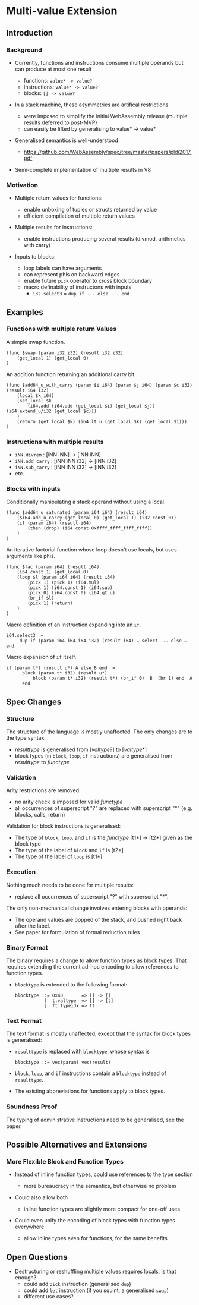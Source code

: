 # Multi-value Extension

## Introduction

### Background

* Currently, functions and instructions consume multiple operands but can produce at most one result
  - functions: `value* -> value?`
  - instructions: `value* -> value?`
  - blocks: `[] -> value?`

* In a stack machine, these asymmetries are artifical restrictions
  - were imposed to simplify the initial WebAssembly release (multiple results deferred to post-MVP)
  - can easily be lifted by generalising to value* -> value*

* Generalised semantics is well-understood
  - https://github.com/WebAssembly/spec/tree/master/papers/pldi2017.pdf

* Semi-complete implementation of multiple results in V8


### Motivation

* Multiple return values for functions:
  - enable unboxing of tuples or structs returned by value
  - efficient compilation of multiple return values

* Multiple results for instructions:
  - enable instructions producing several results (divmod, arithmetics with carry)

* Inputs to blocks:
  - loop labels can have arguments
  - can represent phis on backward edges
  - enable future `pick` operator to cross block boundary
  - macro definability of instructons with inputs
    * `i32.select3` = `dup if ... else ... end`


## Examples

### Functions with multiple return Values

A simple swap function.
```wasm
(func $swap (param i32 i32) (result i32 i32)
	(get_local 1) (get_local 0)
)
```

An addition function returning an additional carry bit.
```wasm
(func $add64_u_with_carry (param $i i64) (param $j i64) (param $c i32) (result i64 i32)
	(local $k i64)
	(set_local $k
		(i64.add (i64.add (get_local $i) (get_local $j)) (i64.extend_u/i32 (get_local $c)))
	)
	(return (get_local $k) (i64.lt_u (get_local $k) (get_local $i)))
)
```

### Instructions with multiple results

* `iNN.divrem` : \[iNN iNN\] -> \[iNN iNN\]
* `iNN.add_carry` : \[iNN iNN i32\] -> \[iNN i32\]
* `iNN.sub_carry` : \[iNN iNN i32\] -> \[iNN i32\]
* etc.


### Blocks with inputs

Conditionally manipulating a stack operand without using a local.
```wasm
(func $add64_u_saturated (param i64 i64) (result i64)
	($i64.add_u_carry (get_local 0) (get_local 1) (i32.const 0))
	(if (param i64) (result i64)
		(then (drop) (i64.const 0xffff_ffff_ffff_ffff))
	)
)
```

An iterative factorial function whose loop doesn't use locals, but uses arguments like phis.
```wasm
(func $fac (param i64) (result i64)
	(i64.const 1) (get_local 0)
	(loop $l (param i64 i64) (result i64)
		(pick 1) (pick 1) (i64.mul)
		(pick 1) (i64.const 1) (i64.sub)
		(pick 0) (i64.const 0) (i64.gt_u)
		(br_if $l)
		(pick 1) (return)
	)
)
```

Macro definition of an instruction expanding into an `if`.
```
i64.select3  =
     dup if (param i64 i64 i64 i32) (result i64) … select ... else … end
```

Macro expansion of `if` itself.
```
if (param t*) (result u*) A else B end  =
      block (param t* i32) (result u*)
          block (param t* i32) (result t*) (br_if 0)  B  (br 1) end  A
      end
```


## Spec Changes

### Structure

The structure of the language is mostly unaffected. The only changes are to the type syntax:

* *resulttype* is generalised from \[*valtype*?\] to \[*valtype*\*\]
* block types (in `block`, `loop`, `if` instructions) are generalised from *resulttype* to *functype*


### Validation

Arity restrictions are removed:

* no arity check is imposed for valid *functype*
* all occurrences of superscript "?" are replaced with superscript "\*" (e.g. blocks, calls, return)

Validation for block instructions is generalised:

* The type of `block`, `loop`, and `if` is the *functype* \[t1\*\] -> \[t2\*\] given as the block type
* The type of the label of `block` and `if` is \[t2\*\]
* The type of the label of `loop` is \[t1\*\]


### Execution

Nothing much needs to be done for multiple results:

* replace all occurrences of superscript "?" with superscript "\*".

The only non-mechanical change involves entering blocks with operands:

* The operand values are popped of the stack, and pushed right back after the label.
* See paper for formulation of formal reduction rules


### Binary Format

The binary requires a change to allow function types as block types. That requires extending the current ad-hoc encoding to allow references to function types.

* `blocktype` is extended to the following format:
  ```
  blocktype ::= 0x40       => [] -> []
             |  t:valtype  => [] -> [t]
             |  ft:typeidx => ft
  ```

### Text Format

The text format is mostly unaffected, except that the syntax for block types is generalised:

* `resulttype` is replaced with `blocktype`, whose syntax is
  ```
  blocktype ::= vec(param) vec(result)
  ```

* `block`, `loop`, and `if` instructions contain a `blocktype` instead of `resulttype`.

* The existing abbreviations for functions apply to block types.


### Soundness Proof

The typing of administrative instructions need to be generalised, see the paper.


## Possible Alternatives and Extensions

### More Flexible Block and Function Types

* Instead of inline function types, could use references to the type section
  - more bureaucracy in the semantics, but otherwise no problem

* Could also allow both
  - inline function types are slightly more compact for one-off uses

* Could even unify the encoding of block types with function types everywhere
  - allow inline types even for functions, for the same benefits


## Open Questions

* Destructuring or reshuffling multiple values requires locals, is that enough?
  - could add `pick` instruction (generalised `dup`)
  - could add `let` instruction (if you squint, a generalised `swap`)
  - different use cases?

